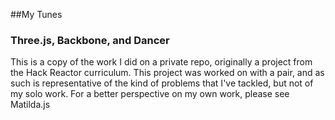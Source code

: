 ##My Tunes
### Three.js, Backbone, and Dancer

This is a copy of the work I did on a private repo, originally a project from the Hack Reactor curriculum. This project was worked on with a pair, and as such is representative of the kind of problems that I've tackled, but not of my solo work. For a better perspective on my own work, please see Matilda.js
